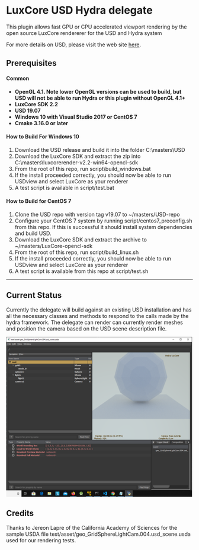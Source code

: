 LuxCore USD Hydra delegate
===========================

This plugin allows fast GPU or CPU accelerated viewport rendering by the open source LuxCore rendererer for the USD and Hydra system

For more details on USD, please visit the web site [here](http://openusd.org).

Prerequisites
-----------------------------

#### Common
* **OpenGL 4.1. Note lower OpenGL versions can be used to build, but USD will not be able to run Hydra or this plugin without OpenGL 4.1+**
* **LuxCore SDK 2.2**
* **USD 19.07**
* **Windows 10 with Visual Studio 2017 or CentOS 7**
* **Cmake 3.16.0 or later**

#### How to Build For Windows 10
1. Download the USD release and build it into the folder C:\masters\USD
2. Download the LuxCore SDK and extract the zip into C:\masters\luxcorerender-v2.2-win64-opencl-sdk
3. From the root of this repo, run script\build_windows.bat
4. If the install proceeded correctly, you should now be able to run USDview and select LuxCore as your renderer
5. A test script is available in script/test.bat

#### How to Build for CentOS 7
1. Clone the USD repo with version tag v19.07 to ~/masters/USD-repo
2. Configure your CentOS 7 system by running script/centos7_preconfig.sh from this repo. If this is successful it should install system dependencies and build USD.
3. Download the LuxCore SDK and extract the archive to ~/masters/LuxCore-opencl-sdk
4. From the root of this repo, run script/build_linux.sh
5. If the install proceeded correctly, you should now be able to run USDview and select LuxCore as your renderer
6. A test script is available from this repo at script/test.sh
----
## Current Status
Currently the delegate will build against an existing USD installation and has all the necessary classes and methods to respond to the calls made by the hydra framework.  The delegate can render can currently render meshes and position the camera based on the USD scene description file.

![luxcore_full_scene_render_2020_04_15](readme_progress_screen_shot.png)

## Credits
Thanks to Jereon Lapre of the California Academy of Sciences for the sample USDA file test/asset/geo_GridSphereLightCam.004.usd_scene.usda used for our rendering tests.
